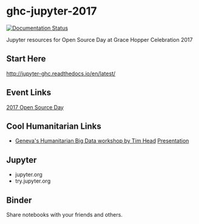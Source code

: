 # ghc-jupyter-2017

[![Documentation Status](http://readthedocs.org/projects/jupyter-ghc/badge/?version=latest)](http://jupyter-ghc.readthedocs.io/en/latest/?badge=latest)

Jupyter resources for Open Source Day at Grace Hopper Celebration 2017

## Start Here

http://jupyter-ghc.readthedocs.io/en/latest/


## Event Links

[2017 Open Source Day](https://ghc.anitaborg.org/2017-attend/conference-overview/open-source-day/)

## Cool Humanitarian Links

- [Geneva's Humanitarian Big Data workshop by Tim Head](https://github.com/wildtreetech/ghbd)
  [Presentation](https://cdn.rawgit.com/wildtreetech/ghbd/master/slides/index.html#/)

## Jupyter

- jupyter.org
- try.jupyter.org

## Binder

Share notebooks with your friends and others.
